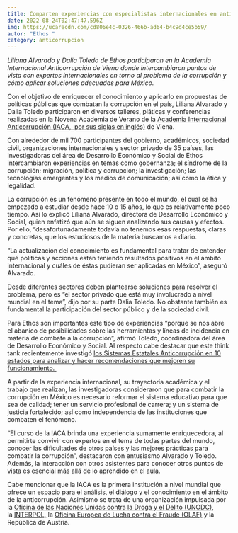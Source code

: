 ```yaml
---
title: Comparten experiencias con especialistas internacionales en anticorrupción
date: 2022-08-24T02:47:47.596Z
img: https://ucarecdn.com/cd806e4c-0326-466b-ad64-b4c9d4ce5b59/
autor: "Ethos "
category: anticorrupcion
---
```

*Liliana Alvarado y Dalia Toledo de Ethos participaron en la Academia Internacional Anticorrupción de Viena donde intercambiaron puntos de vista con expertos internacionales en torno al problema de la corrupción y cómo aplicar soluciones adecuadas para México.*

Con el objetivo de enriquecer el conocimiento y aplicarlo en propuestas de políticas públicas que combatan la corrupción en el país, Liliana Alvarado y Dalia Toledo participaron en diversos talleres, pláticas y conferencias realizadas en la Novena Academia de Verano de la [Academia Internacional Anticorrupción (IACA,  por sus siglas en inglés)](https://www.iaca.int/) de Viena. 

Con alrededor de mil 700 participantes del gobierno, académicos, sociedad civil, organizaciones internacionales y sector privado de 35 países, las investigadoras del área de Desarrollo Económico y Social de Ethos intercambiaron experiencias en temas como gobernanza; el síndrome de la corrupción; migración, política y corrupción; la investigación; las tecnologías emergentes y los medios de comunicación; así como la ética y legalidad.

La corrupción es un fenómeno presente en todo el mundo, el cual se ha empezado a estudiar desde hace 10 o 15 años, lo que es relativamente poco tiempo. Así lo explicó Liliana Alvarado, directora de Desarrollo Económico y Social, quien enfatizó que aún se siguen analizando sus causas y efectos. Por ello, “desafortunadamente todavía no tenemos esas respuestas, claras y concretas, que los estudiosos de la materia buscamos a diario.

“La actualización del conocimiento es fundamental para tratar de entender qué políticas y acciones están teniendo resultados positivos en el ámbito internacional y cuáles de éstas pudieran ser aplicadas en México”, aseguró Alvarado. 

Desde diferentes sectores deben plantearse soluciones para resolver el problema, pero es “el sector privado que está muy involucrado a nivel mundial en el tema”, dijo por su parte Dalia Toledo. No obstante también es fundamental la participación del sector público y de la sociedad civil. 

Para Ethos son importantes este tipo de experiencias “porque se nos abre el abanico de posibilidades sobre las herramientas y líneas de incidencia en materia de combate a la corrupción”, afirmó Toledo, coordinadora del área de Desarrollo Económico y Social. Al respecto cabe destacar que este think tank recientemente investigó [los Sistemas Estatales Anticorrupción en 10 estados para analizar y hacer recomendaciones que mejoren su funcionamiento. ](https://www.ethos.org.mx/es/ethos-publications/que-nos-frena-el-bloqueo-politico-del-combate-a-la-corrupcion/)

A partir de la experiencia internacional, su trayectoria académica y el trabajo que realizan, las investigadoras consideraron que para combatir la corrupción en México es necesario reformar el sistema educativo para que sea de calidad; tener un servicio profesional de carrera; y un sistema de justicia fortalecido; así como independencia de las instituciones que combaten el fenómeno. 

“El curso de la IACA brinda una experiencia sumamente enriquecedora, al permitirte convivir con expertos en el tema de todas partes del mundo, conocer las dificultades de otros países y las mejores prácticas para combatir la corrupción”, destacaron con entusiasmo Alvarado y Toledo. Además, la interacción con otros asistentes para conocer otros puntos de vista es esencial más allá de lo aprendido en el aula. 

Cabe mencionar que la IACA es la primera institución a nivel mundial que ofrece un espacio para el análisis, el diálogo y el conocimiento en el ámbito de la anticorrupción. Asimismo se trata de una organización impulsada por la [Oficina de las Naciones Unidas contra la Droga y el Delito (UNODC)](https://www.unodc.org/unodc/es/index.html), la [INTERPOL,](https://www.interpol.int/es) la [Oficina Europea de Lucha contra el Fraude (OLAF)](https://ec.europa.eu/anti-fraud/home_es) y la República de Austria.